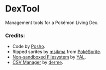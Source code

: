 # DexTool
Management tools for a Pokémon Living Dex.

### Credits:
 - Code by [Posho](https://github.com/PoshoDev). 
 - Ripped sprites by [msikma](https://github.com/msikma) from [PokéSprite](http://msikma.github.io/pokesprite/).
 - [Non-sandboxed Filesystem](https://yellowafterlife.itch.io/gamemaker-nsfs) by [YAL](https://github.com/YellowAfterlife).
 - [CSV Manager](https://marketplace.yoyogames.com/assets/522/csv-manager) by [derme](https://github.com/derme302).